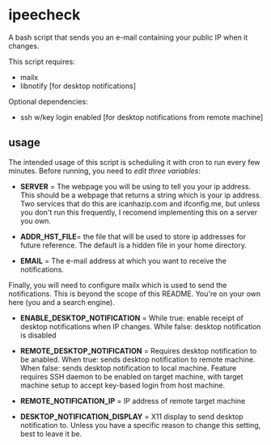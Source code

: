 ipeecheck
=========

A bash script that sends you an e-mail containing your public IP when it changes.

This script requires:
- mailx
- libnotify [for desktop notifications]

Optional dependencies:
- ssh w/key login enabled [for desktop notifications from remote machine]

usage
---------

The intended usage of this script is scheduling it with cron to run every few minutes. 
Before running, you need to *edit three variables*:

* **SERVER** = The webpage you will be using to tell you your ip address. This should be a webpage that returns a string which is your ip address. Two services that do this are icanhazip.com and ifconfig.me, but unless you don't run this frequently, I recomend implementing this on a server you own.

* **ADDR_HST_FILE**= the file that will be used to store ip addresses for future reference. The default is a hidden file in your home directory.

* **EMAIL** = The e-mail address at which you want to receive the notifications.

Finally, you will need to configure mailx which is used to send the notifications. This is beyond the scope of this README. You're on your own here (you and a search engine).

* **ENABLE_DESKTOP_NOTIFICATION** = While true: enable receipt of desktop notifications when IP changes. While false: desktop notification is disabled

* **REMOTE_DESKTOP_NOTIFICATION** = Requires desktop notification to be anabled. When true: sends desktop notification to remote machine. When false: sends desktop notification to local machine. Feature requires SSH daemon to be enabled on target machine, with target machine setup to accept key-based login from host machine.

* **REMOTE_NOTIFICATION_IP** = IP address of remote target machine

* **DESKTOP_NOTIFICATION_DISPLAY** = X11 display to send desktop notification to. Unless you have a specific reason to change this setting, best to leave it be.
